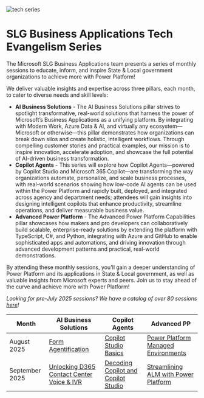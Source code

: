 ![tech series](https://i.imgur.com/Mx695TT.png)

# SLG Business Applications Tech Evangelism Series
The Microsoft SLG Business Applications team presents a series of monthly sessions to educate, inform, and inspire State & Local government organizations to achieve more with Power Platform!

We deliver valuable insights and expertise across three pillars, each month, to cater to diverse needs and skill levels:
- **AI Business Solutions** - The AI Business Solutions pillar strives to spotlight transformative, real-world solutions that harness the power of Microsoft’s Business Applications as a unifying platform. By integrating with Modern Work, Azure Data & AI, and virtually any ecosystem—Microsoft or otherwise—this pillar demonstrates how organizations can break down silos and create holistic, intelligent workflows. Through compelling customer stories and practical examples, our mission is to inspire innovation, accelerate adoption, and showcase the full potential of AI-driven business transformation.​
- **Copilot Agents** - This series will explore how Copilot Agents—powered by Copilot Studio and Microsoft 365 Copilot—are transforming the way organizations automate, personalize, and scale business processes, with real-world scenarios showing how low-code AI agents can be used within the Power Platform and rapidly built, deployed, and integrated across agency and department needs; attendees will gain insights into designing intelligent copilots that enhance productivity, streamline operations, and deliver measurable business value.
- **Advanced Power Platform** - The Advanced Power Platform Capabilities pillar showcases how makers and pro developers can collaboratively build scalable, enterprise-ready solutions by extending the platform with TypeScript, C#, and Python, integrating with Azure and GitHub to enable sophisticated apps and automations, and driving innovation through advanced development patterns and practical, real-world demonstrations.

By attending these monthly sessions, you'll gain a deeper understanding of Power Platform and its applications in State & Local government, as well as valuable insights from Microsoft experts and peers. Join us to stay ahead of the curve and achieve more with Power Platform!

*Looking for pre-July 2025 sessions? We have a catalog of over 80 sessions [here](./pre-July-2025.md)!*

|Month|AI Business Solutions|Copilot Agents|Advanced PP|
|-|-|-|-|
|August 2025|[Form Agentification](https://www.youtube.com/watch?v=ruMt6cg86wU)|[Copilot Studio Basics](https://www.youtube.com/watch?v=ZFISa3QVG70)|[Power Platform Managed Environments](https://www.youtube.com/watch?v=nqU01ZoQapE)|
|September 2025|[Unlocking D365 Contact Center Voice & IVR](https://msit.events.teams.microsoft.com/event/597b985a-34f9-40b5-95c3-650b75b9c65b@72f988bf-86f1-41af-91ab-2d7cd011db47)|[Decoding Copilot and Copilot Studio](https://msit.events.teams.microsoft.com/event/77a54861-af0a-417f-be66-4f260b3e72ad@72f988bf-86f1-41af-91ab-2d7cd011db47)|[Streamlining ALM with Power Platform](https://www.youtube.com/watch?v=dsQBhKXWAM4)|

